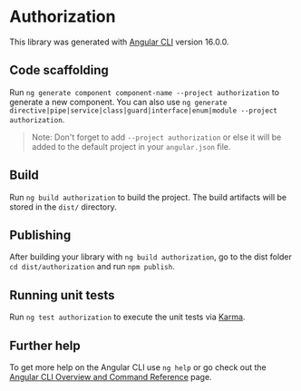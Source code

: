 # Authorization

This library was generated with [Angular CLI](https://github.com/angular/angular-cli) version 16.0.0.

## Code scaffolding

Run `ng generate component component-name --project authorization` to generate a new component. You can also use `ng generate directive|pipe|service|class|guard|interface|enum|module --project authorization`.
> Note: Don't forget to add `--project authorization` or else it will be added to the default project in your `angular.json` file. 

## Build

Run `ng build authorization` to build the project. The build artifacts will be stored in the `dist/` directory.

## Publishing

After building your library with `ng build authorization`, go to the dist folder `cd dist/authorization` and run `npm publish`.

## Running unit tests

Run `ng test authorization` to execute the unit tests via [Karma](https://karma-runner.github.io).

## Further help

To get more help on the Angular CLI use `ng help` or go check out the [Angular CLI Overview and Command Reference](https://angular.io/cli) page.
